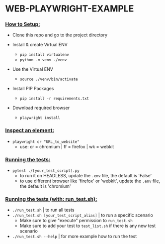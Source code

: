 # WEB-PLAYWRIGHT-EXAMPLE

<h3><ins>How to Setup:</h3>

- Clone this repo and go to the project directory
- Install & create Virtual ENV
   - `pip install virtualenv`
   - `python -m venv ./venv`

- Use the Virtual ENV
   - `source ./venv/bin/activate`

- Install PIP Packages
   - `pip install -r requirements.txt`

- Download required browser
   - `playwright install`

<h3><ins>Inspect an element:</h3>

- `playwright cr "URL_to_website"`
   - use: cr = chromium | ff = firefox | wk = webkit

<h3><ins>Running the tests:</h3>

- `pytest ./[your_test_script].py`
   - to run it on HEADLESS, update the `.env` file, the default is 'False'
   - to use different browser like 'firefox' or 'webkit', update the `.env` file, the default is 'chromium'

<h3><ins>Running the tests (with: run_test.sh):</h3>

- `./run_test.sh` | to run all tests
- `./run_test.sh [your_test_script_alias]` | to run a specific scenario
    - Make sure to give "execute" permission to `run_test.sh`
    - Make sure to add your test to `test_list.sh` if there is any new test scenario
- `./run_test.sh --help` | for more example how to run the test
